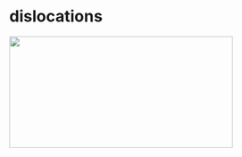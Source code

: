 # dislocations

<img src="https://media.giphy.com/media/JQjvc4yyCdRgSzOhPE/giphy.gif" width="400" height="200" />
